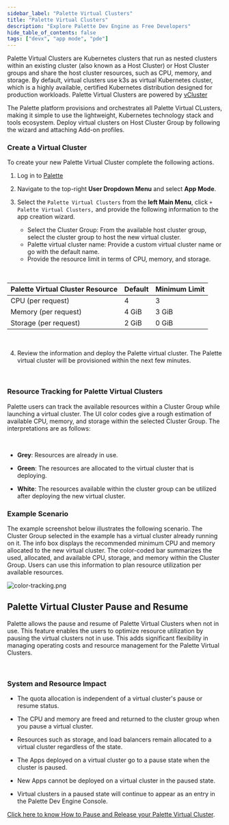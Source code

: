 ```yaml
---
sidebar_label: "Palette Virtual Clusters"
title: "Palette Virtual Clusters"
description: "Explore Palette Dev Engine as Free Developers"
hide_table_of_contents: false
tags: ["devx", "app mode", "pde"]
---
```


Palette Virtual Clusters are Kubernetes clusters that run as nested clusters within an existing cluster (also known as a Host Cluster) or Host Cluster groups and share the host cluster resources, such as CPU, memory, and storage. By default, virtual clusters use k3s as virtual Kubernetes cluster, which is a highly available, certified Kubernetes distribution designed for production workloads. Palette Virtual Clusters are powered by [vCluster](https://www.vcluster.com/)

The Palette platform provisions and orchestrates all Palette Virtual CLusters, making it simple to use the lightweight, Kubernetes technology stack and tools ecosystem. Deploy virtual clusters on Host Cluster Group by following the wizard and attaching Add-on profiles.

### Create a Virtual Cluster

To create your new Palette Virtual Cluster complete the following actions.

1. Log in to [Palette](https://console.spectrocloud.com)

2. Navigate to the top-right **User Dropdown Menu** and select **App Mode**.

3. Select the `Palette Virtual Clusters` from the **left Main Menu**, click `+ Palette Virtual Clusters,` and provide the following information to the app creation wizard.
   - Select the Cluster Group: From the available host cluster group, select the cluster group to host the new virtual cluster.
   - Palette virtual cluster name: Provide a custom virtual cluster name or go with the default name.
   - Provide the resource limit in terms of CPU, memory, and storage.

 <br />

| Palette Virtual Cluster Resource | Default | Minimum Limit |
| -------------------------------- | ------- | ------------- |
| CPU (per request)                | 4       | 3             |
| Memory (per request)             | 4 GiB   | 3 GiB         |
| Storage (per request)            | 2 GiB   | 0 GiB         |

<br />

4. Review the information and deploy the Palette virtual cluster. The Palette virtual cluster will be provisioned within the next few minutes.

<br />

### Resource Tracking for Palette Virtual Clusters

Palette users can track the available resources within a Cluster Group while launching a virtual cluster. The UI color codes give a rough estimation of available CPU, memory, and storage within the selected Cluster Group. The interpretations are as follows:

<br />

- **Grey**: Resources are already in use.

- **Green**: The resources are allocated to the virtual cluster that is deploying.

- **White**: The resources available within the cluster group can be utilized after deploying the new virtual cluster.

### Example Scenario

The example screenshot below illustrates the following scenario. The Cluster Group selected in the example has a virtual cluster already running on it. The info box displays the recommended minimum CPU and memory allocated to the new virtual cluster. The color-coded bar summarizes the used, allocated, and available CPU, storage, and memory within the Cluster Group. Users can use this information to plan resource utilization per available resources.

![color-tracking.png](/color-tracking.png)

## Palette Virtual Cluster Pause and Resume

Palette allows the pause and resume of Palette Virtual Clusters when not in use. This feature enables the users to optimize resource utilization by pausing the virtual clusters not in use. This adds significant flexibility in managing operating costs and resource management for the Palette Virtual Clusters.

<br />

### System and Resource Impact

- The quota allocation is independent of a virtual cluster's pause or resume status.

- The CPU and memory are freed and returned to the cluster group when you pause a virtual cluster.

- Resources such as storage, and load balancers remain allocated to a virtual cluster regardless of the state.

- The Apps deployed on a virtual cluster go to a pause state when the cluster is paused.

- New Apps cannot be deployed on a virtual cluster in the paused state.

- Virtual clusters in a paused state will continue to appear as an entry in the Palette Dev Engine Console.

[Click here to know How to Pause and Release your Palette Virtual Cluster](pause-restore-virtual-clusters.md).
